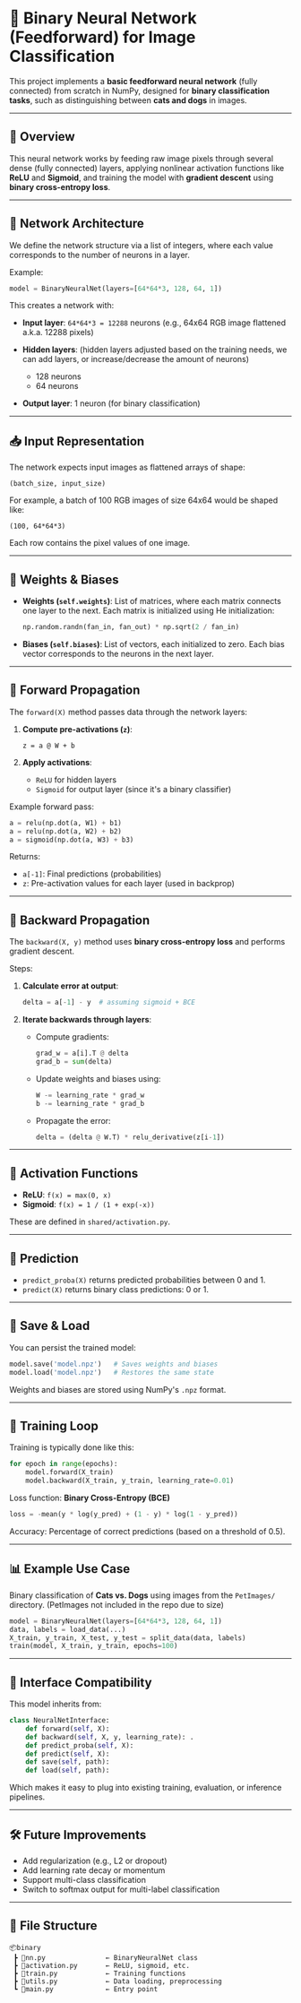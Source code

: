 # 🧠 Binary Neural Network (Feedforward) for Image Classification

This project implements a **basic feedforward neural network** (fully connected) from scratch in NumPy, designed for **binary classification tasks**, such as distinguishing between **cats and dogs** in images.

---

## 📌 Overview

This neural network works by feeding raw image pixels through several dense (fully connected) layers, applying nonlinear activation functions like **ReLU** and **Sigmoid**, and training the model with **gradient descent** using **binary cross-entropy loss**.

---

## 🧩 Network Architecture

We define the network structure via a list of integers, where each value corresponds to the number of neurons in a layer.

Example:

```python
model = BinaryNeuralNet(layers=[64*64*3, 128, 64, 1])
````

This creates a network with:

* **Input layer**: `64*64*3 = 12288` neurons (e.g., 64x64 RGB image flattened a.k.a. 12288 pixels)
* **Hidden layers**: (hidden layers adjusted based on the training needs, we can add layers, or increase/decrease the amount of neurons)

  * 128 neurons
  * 64 neurons
* **Output layer**: 1 neuron (for binary classification)

---

## 📥 Input Representation

The network expects input images as flattened arrays of shape:

```
(batch_size, input_size)
```

For example, a batch of 100 RGB images of size 64x64 would be shaped like:

```
(100, 64*64*3)
```

Each row contains the pixel values of one image.

---

## 🧮 Weights & Biases

* **Weights (`self.weights`)**: List of matrices, where each matrix connects one layer to the next.
  Each matrix is initialized using He initialization:

  ```python
  np.random.randn(fan_in, fan_out) * np.sqrt(2 / fan_in)
  ```

* **Biases (`self.biases`)**: List of vectors, each initialized to zero.
  Each bias vector corresponds to the neurons in the next layer.

---

## 🔁 Forward Propagation

The `forward(X)` method passes data through the network layers:

1. **Compute pre-activations (`z`)**:

   ```
   z = a @ W + b
   ```
2. **Apply activations**:

   * `ReLU` for hidden layers
   * `Sigmoid` for output layer (since it's a binary classifier)

Example forward pass:

```python
a = relu(np.dot(a, W1) + b1)
a = relu(np.dot(a, W2) + b2)
a = sigmoid(np.dot(a, W3) + b3)
```

Returns:

* `a[-1]`: Final predictions (probabilities)
* `z`: Pre-activation values for each layer (used in backprop)

---

## 🔁 Backward Propagation

The `backward(X, y)` method uses **binary cross-entropy loss** and performs gradient descent.

Steps:

1. **Calculate error at output**:

   ```python
   delta = a[-1] - y  # assuming sigmoid + BCE
   ```

2. **Iterate backwards through layers**:

   * Compute gradients:

     ```python
     grad_w = a[i].T @ delta
     grad_b = sum(delta)
     ```
   * Update weights and biases using:

     ```python
     W -= learning_rate * grad_w
     b -= learning_rate * grad_b
     ```
   * Propagate the error:

     ```python
     delta = (delta @ W.T) * relu_derivative(z[i-1])
     ```

---

## 🧠 Activation Functions

* **ReLU**: `f(x) = max(0, x)`
* **Sigmoid**: `f(x) = 1 / (1 + exp(-x))`

These are defined in `shared/activation.py`.

---

## 🎯 Prediction

* `predict_proba(X)` returns predicted probabilities between 0 and 1.
* `predict(X)` returns binary class predictions: 0 or 1.

---

## 💾 Save & Load

You can persist the trained model:

```python
model.save('model.npz')   # Saves weights and biases
model.load('model.npz')   # Restores the same state
```

Weights and biases are stored using NumPy's `.npz` format.

---

## 🧪 Training Loop

Training is typically done like this:

```python
for epoch in range(epochs):
    model.forward(X_train)
    model.backward(X_train, y_train, learning_rate=0.01)
```

Loss function: **Binary Cross-Entropy (BCE)**

```python
loss = -mean(y * log(y_pred) + (1 - y) * log(1 - y_pred))
```

Accuracy: Percentage of correct predictions (based on a threshold of 0.5).

---

## 📊 Example Use Case

Binary classification of **Cats vs. Dogs** using images from the `PetImages/` directory. (PetImages not included in the repo due to size)

```python
model = BinaryNeuralNet(layers=[64*64*3, 128, 64, 1])
data, labels = load_data(...)
X_train, y_train, X_test, y_test = split_data(data, labels)
train(model, X_train, y_train, epochs=100)
```

---

## 🧠 Interface Compatibility

This model inherits from:

```python
class NeuralNetInterface:
    def forward(self, X): 
    def backward(self, X, y, learning_rate): .
    def predict_proba(self, X): 
    def predict(self, X): 
    def save(self, path): 
    def load(self, path): 
```

Which makes it easy to plug into existing training, evaluation, or inference pipelines.

---

## 🛠 Future Improvements

* Add regularization (e.g., L2 or dropout)
* Add learning rate decay or momentum
* Support multi-class classification
* Switch to softmax output for multi-label classification

---

## 📂 File Structure

```
📦binary
 ┣ 📜nn.py               ← BinaryNeuralNet class
 ┣ 📜activation.py       ← ReLU, sigmoid, etc.
 ┣ 📜train.py            ← Training functions
 ┣ 📜utils.py            ← Data loading, preprocessing
 ┗ 📜main.py             ← Entry point
```

```